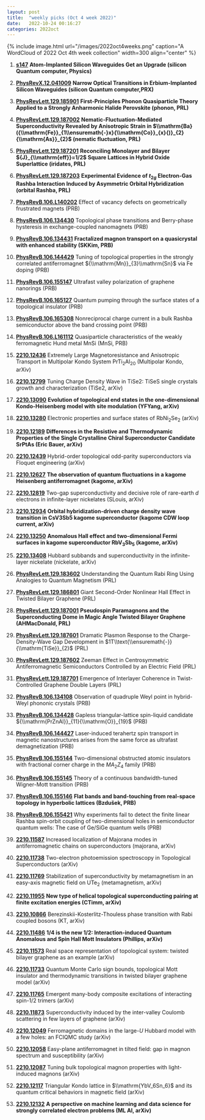```yaml
---
layout: post
title:  "weekly picks (Oct 4 week 2022)"
date:   2022-10-24 00:16:27
categories: 2022oct
---
```


{% include image.html url="/images/2022oct4weeks.png" caption="A WordCloud of 2022 Oct 4th week collection" width=300 align="center" %}

1. **[s147](https://physics.aps.org/articles/v15/s147)** **Atom-Implanted Silicon Waveguides Get an Upgrade (silicon Quantum computer, Physics)**

1. **[PhysRevX.12.041009](https://link.aps.org/doi/10.1103/PhysRevX.12.041009)** **Narrow Optical Transitions in Erbium-Implanted Silicon Waveguides (silicon Quantum computer,PRX)**


1. **[PhysRevLett.129.185901](https://link.aps.org/doi/10.1103/PhysRevLett.129.185901)** **First-Principles Phonon Quasiparticle Theory Applied to a Strongly Anharmonic Halide Perovskite (phonon, PRL)**

1. **[PhysRevLett.129.187002](https://link.aps.org/doi/10.1103/PhysRevLett.129.187002)** **Nematic-Fluctuation-Mediated Superconductivity Revealed by Anisotropic Strain in $\\mathrm{Ba}({\\mathrm{Fe}}_{1\\ensuremath{-}x}{\\mathrm{Co}}_{x}{)}_{2}{\\mathrm{As}}_{2}$ (nematic fluctuation, PRL)**

1. **[PhysRevLett.129.187201](https://link.aps.org/doi/10.1103/PhysRevLett.129.187201)** **Reconciling Monolayer and Bilayer ${J}_{\\mathrm{eff}}=1/2$ Square Lattices in Hybrid Oxide Superlattice (iridates, PRL)**

1. **[PhysRevLett.129.187203](https://link.aps.org/doi/10.1103/PhysRevLett.129.187203)** **Experimental Evidence of ${t}_{2g}$ Electron-Gas Rashba Interaction Induced by Asymmetric Orbital Hybridization (orbital Rashba, PRL)**

1. **[PhysRevB.106.L140202](https://link.aps.org/doi/10.1103/PhysRevB.106.L140202)** Effect of vacancy defects on geometrically frustrated magnets (PRB)

1. **[PhysRevB.106.134430](https://link.aps.org/doi/10.1103/PhysRevB.106.134430)** Topological phase transitions and Berry-phase hysteresis in exchange-coupled nanomagnets (PRB)

1. **[PhysRevB.106.134431](https://link.aps.org/doi/10.1103/PhysRevB.106.134431)** **Fractalized magnon transport on a quasicrystal with enhanced stability (SKKim, PRB)**

1. **[PhysRevB.106.144429](https://link.aps.org/doi/10.1103/PhysRevB.106.144429)** Tuning of topological properties in the strongly correlated antiferromagnet ${\\mathrm{Mn}}_{3}\\mathrm{Sn}$ via Fe doping (PRB)

1. **[PhysRevB.106.155147](https://link.aps.org/doi/10.1103/PhysRevB.106.155147)** Ultrafast valley polarization of graphene nanorings (PRB)

1. **[PhysRevB.106.165127](https://link.aps.org/doi/10.1103/PhysRevB.106.165127)** Quantum pumping through the surface states of a topological insulator (PRB)

1. **[PhysRevB.106.165308](https://link.aps.org/doi/10.1103/PhysRevB.106.165308)** Nonreciprocal charge current in a bulk Rashba semiconductor above the band crossing point (PRB)

1. **[PhysRevB.106.L161112](https://link.aps.org/doi/10.1103/PhysRevB.106.L161112)** Quasiparticle characteristics of the weakly ferromagnetic Hund metal MnSi (MnSi, PRB)




1. **[2210.12436](http://arxiv.org/abs/2210.12436)** Extremely Large Magnetoresistance and Anisotropic Transport in Multipolar Kondo System PrTi$_{2}$Al$_{20}$ (Multipolar Kondo, arXiv)

1. **[2210.12799](http://arxiv.org/abs/2210.12799)** Tuning Charge Density Wave in TiSe2: TiSeS single crystals growth and characterization (TiSe2, arXiv)

1. **[2210.13090](http://arxiv.org/abs/2210.13090)** **Evolution of topological end states in the one-dimensional Kondo-Heisenberg model with site modulation (YFYang, arXiv)**

1. **[2210.13280](http://arxiv.org/abs/2210.13280)** Electronic properties and surface states of RbNi$_2$Se$_2$ (arXiv)




1. **[2210.12189](http://arxiv.org/abs/2210.12189)** **Differences in the Resistive and Thermodynamic Properties of the Single Crystalline Chiral Superconductor Candidate SrPtAs (Eric Bauer, arXiv)**

1. **[2210.12439](http://arxiv.org/abs/2210.12439)** Hybrid-order topological odd-parity superconductors via Floquet engineering (arXiv)

1. **[2210.12627](http://arxiv.org/abs/2210.12627)** **The observation of quantum fluctuations in a kagome Heisenberg antiferromagnet (kagome, arXiv)**

1. **[2210.12819](http://arxiv.org/abs/2210.12819)** Two-gap superconductivity and decisive role of rare-earth $d$ electrons in infinite-layer nickelates (SLouis, arXiv)

1. **[2210.12934](http://arxiv.org/abs/2210.12934)** **Orbital hybridization-driven charge density wave transition in CsV3Sb5 kagome superconductor (kagome CDW loop current, arXiv)**

1. **[2210.13250](http://arxiv.org/abs/2210.13250)** **Anomalous Hall effect and two-dimensional Fermi surfaces in kagome superconductor RbV$_{3}$Sb$_{5}$ (kagome, arXiv)**

1. **[2210.13408](http://arxiv.org/abs/2210.13408)** Hubbard subbands and superconductivity in the infinite-layer nickelate (nickelate, arXiv)




1. **[PhysRevLett.129.183602](https://link.aps.org/doi/10.1103/PhysRevLett.129.183602)** Understanding the Quantum Rabi Ring Using Analogies to Quantum Magnetism (PRL)

1. **[PhysRevLett.129.186801](https://link.aps.org/doi/10.1103/PhysRevLett.129.186801)** Giant Second-Order Nonlinear Hall Effect in Twisted Bilayer Graphene (PRL)

1. **[PhysRevLett.129.187001](https://link.aps.org/doi/10.1103/PhysRevLett.129.187001)** **Pseudospin Paramagnons and the Superconducting Dome in Magic Angle Twisted Bilayer Graphene (AHMacDonald, PRL)**

1. **[PhysRevLett.129.187601](https://link.aps.org/doi/10.1103/PhysRevLett.129.187601)** Dramatic Plasmon Response to the Charge-Density-Wave Gap Development in $1T\\text{\\ensuremath{-}}{\\mathrm{TiSe}}_{2}$ (PRL)

1. **[PhysRevLett.129.187602](https://link.aps.org/doi/10.1103/PhysRevLett.129.187602)** Zeeman Effect in Centrosymmetric Antiferromagnetic Semiconductors Controlled by an Electric Field (PRL)

1. **[PhysRevLett.129.187701](https://link.aps.org/doi/10.1103/PhysRevLett.129.187701)** Emergence of Interlayer Coherence in Twist-Controlled Graphene Double Layers (PRL)

1. **[PhysRevB.106.134108](https://link.aps.org/doi/10.1103/PhysRevB.106.134108)** Observation of quadruple Weyl point in hybrid-Weyl phononic crystals (PRB)

1. **[PhysRevB.106.134428](https://link.aps.org/doi/10.1103/PhysRevB.106.134428)** Gapless triangular-lattice spin-liquid candidate ${\\mathrm{PrZnAl}}_{11}{\\mathrm{O}}_{19}$ (PRB)

1. **[PhysRevB.106.144427](https://link.aps.org/doi/10.1103/PhysRevB.106.144427)** Laser-induced terahertz spin transport in magnetic nanostructures arises from the same force as ultrafast demagnetization (PRB)

1. **[PhysRevB.106.155144](https://link.aps.org/doi/10.1103/PhysRevB.106.155144)** Two-dimensional obstructed atomic insulators with fractional corner charge in the ${MA}_{2}{Z}_{4}$ family (PRB)

1. **[PhysRevB.106.155145](https://link.aps.org/doi/10.1103/PhysRevB.106.155145)** Theory of a continuous bandwidth-tuned Wigner-Mott transition (PRB)

1. **[PhysRevB.106.155146](https://link.aps.org/doi/10.1103/PhysRevB.106.155146)** **Flat bands and band-touching from real-space topology in hyperbolic lattices (Bzdušek, PRB)**

1. **[PhysRevB.106.155421](https://link.aps.org/doi/10.1103/PhysRevB.106.155421)** Why experiments fail to detect the finite linear Rashba spin-orbit coupling of two-dimensional holes in semiconductor quantum wells: The case of Ge/SiGe quantum wells (PRB)



1. **[2210.11587](http://arxiv.org/abs/2210.11587)** Increased localization of Majorana modes in antiferromagnetic chains on superconductors (majorana, arXiv)

1. **[2210.11738](http://arxiv.org/abs/2210.11738)** Two-electron photoemission spectroscopy in Topological Superconductors (arXiv)

1. **[2210.11769](http://arxiv.org/abs/2210.11769)** Stabilization of superconductivity by metamagnetism in an easy-axis magnetic field on UTe$_2$ (metamagnetism, arXiv)

1. **[2210.11955](http://arxiv.org/abs/2210.11955)** **New type of helical topological superconducting pairing at finite excitation energies (CTimm, arXiv)**

1. **[2210.10866](http://arxiv.org/abs/2210.10866)** Berezinskii-Kosterlitz-Thouless phase transition with Rabi coupled bosons (KT, arXiv)

1. **[2210.11486](http://arxiv.org/abs/2210.11486)** **1/4 is the new 1/2: Interaction-induced Quantum Anomalous and Spin Hall Mott Insulators (Phillips, arXiv)**

1. **[2210.11573](http://arxiv.org/abs/2210.11573)** Real space representation of topological system: twisted bilayer graphene as an example (arXiv)

1. **[2210.11733](http://arxiv.org/abs/2210.11733)** Quantum Monte Carlo sign bounds, topological Mott insulator and thermodynamic transitions in twisted bilayer graphene model (arXiv)

1. **[2210.11765](http://arxiv.org/abs/2210.11765)** Emergent many-body composite excitations of interacting spin-1/2 trimers (arXiv)

1. **[2210.11873](http://arxiv.org/abs/2210.11873)** Superconductivity induced by the inter-valley Coulomb scattering in few layers of graphene (arXiv)

1. **[2210.12049](http://arxiv.org/abs/2210.12049)** Ferromagnetic domains in the large-$U$ Hubbard model with a few holes: an FCIQMC study (arXiv)

1. **[2210.12058](http://arxiv.org/abs/2210.12058)** Easy-plane antiferromagnet in tilted field: gap in magnon spectrum and susceptibility (arXiv)

1. **[2210.12087](http://arxiv.org/abs/2210.12087)** Tuning bulk topological magnon properties with light-induced magnons (arXiv)

1. **[2210.12117](http://arxiv.org/abs/2210.12117)** Triangular Kondo lattice in $\\mathrm{YbV_6Sn_6}$ and its quantum critical behaviors in magnetic field (arXiv)

1. **[2210.12132](http://arxiv.org/abs/2210.12132)** **A perspective on machine learning and data science for strongly correlated electron problems (ML AI, arXiv)**

